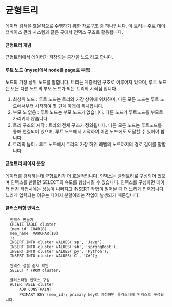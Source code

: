 <div>

  # 균형트리
  데이터 검색을 효율적으로 수행하기 위한 자료구조 중 하나입니다. 이 트리는 주로 데이터베이스 관리 시스템과 같은 곳에서 인덱스 구조로 활용됩니다.

  #### 균형트리 개념
  균형트리에서 데이터가 저장되는 공간을 노드 라고 합니다.

  #### 루트 노드 (mysql에서 node를 page로 부름)
  노드의 가장 상위 노드를 말합니다. 트리는 계층적인 구조로 이루어져 있으며, 루트 노드는 모든 다른 노드의 부모 노드가 되는 트리의 시작점 입니다.

  1. 최상위 노드 : 루트 노드는 트리의 가장 상위에 위치하며, 다른 모든 노드는 루트 노드에서부터 시작하여 몇 단계 아래에 위치합니다.
  2. 부모 노 없음 : 루트 노드는 부모 노드가 없습니다. 다른 노드가 루트노드를 부모로 가리키지 않습니다.
  3. 트리 구조의 시작 : 트리의 전체 구조가 정의됩니다. 다른 모든 노드는 루트노드를 통해 연결되어 있으며, 루트 노드에서 시작하여 어떤 노드에도 도달할 수 있어야 합니다.
  4. 트리의 높이 : 루트 노드에서 트리의 가장 하위 레벨의 노드까지의 경로 길이를 말합니다.

  #### 균형트리 페이지 분할
  데이터를 검색하는데 균형트리가 더 효율적입니다. 인덱스는 균형트리로 구성되어 있으며 인덱스를 만들면 SELECT의 속도를 향상시킬 수 있습니다. 
  인덱스를 구성하면 데이터 변경 작업시에는 성능이 나빠지고 INSERT 작업이 일어날 때 더 느리게 입력됩니다. 느리게 입력되는 이유는 페이지 분할이라는 작업이 발생되기 때문입니다.

  #### 클러스터형 인덱스

      인덱스 만들기
      CREATE TABLE cluster
      (mem_id  CHAR(8) ,
      mem_name  VARCHAR(10)
      );
      INSERT INTO cluster VALUES('sp', 'Java');
      INSERT INTO cluster VALUES('sb', 'springBoot');
      INSERT INTO cluster VALUES('py', 'Python');
      INSERT INTO cluster VALUES('C', 'C#');

      인덱스 정렬 순서 확인
      SELECT * FROM cluster;

      클러스터형 인덱스 구성
      ALTER TABLE cluster
          ADD CONSTRAINT
          PRIMARY KEY (mem_id); primary key로 지정하면 클러스터형 인덱스로 구성됩니다.
      
</div>
